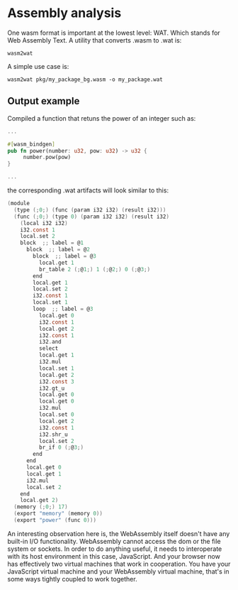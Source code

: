# Assembly analysis 

One wasm format is important at the lowest level: WAT. Which stands
for Web Assembly Text. A utility that converts .wasm to .wat is:

```console 
wasm2wat
```

A simple use case is:

```
wasm2wat pkg/my_package_bg.wasm -o my_package.wat
```

## Output example 

Compiled a function that retuns the power of an integer such as:

```rust
...

#[wasm_bindgen]
pub fn power(number: u32, pow: u32) -> u32 {
     number.pow(pow)
}

...
```

the corresponding .wat artifacts will look similar to this:
```c
(module
  (type (;0;) (func (param i32 i32) (result i32)))
  (func (;0;) (type 0) (param i32 i32) (result i32)
    (local i32 i32)
    i32.const 1
    local.set 2
    block  ;; label = @1
      block  ;; label = @2
        block  ;; label = @3
          local.get 1
          br_table 2 (;@1;) 1 (;@2;) 0 (;@3;)
        end
        local.get 1
        local.set 2
        i32.const 1
        local.set 1
        loop  ;; label = @3
          local.get 0
          i32.const 1
          local.get 2
          i32.const 1
          i32.and
          select
          local.get 1
          i32.mul
          local.set 1
          local.get 2
          i32.const 3
          i32.gt_u
          local.get 0
          local.get 0
          i32.mul
          local.set 0
          local.get 2
          i32.const 1
          i32.shr_u
          local.set 2
          br_if 0 (;@3;)
        end
      end
      local.get 0
      local.get 1
      i32.mul
      local.set 2
    end
    local.get 2)
  (memory (;0;) 17)
  (export "memory" (memory 0))
  (export "power" (func 0)))
```
An interesting observation here is, the WebAssembly itself
doesn't have any built-in I/O functionality. WebAssembly cannot access the dom or the file
system or sockets. In order to do anything useful, it needs to interoperate with its host environment
in this case, JavaScript. And your browser now has effectively two virtual machines that work
in cooperation. You have your JavaScript virtual machine and your WebAssembly virtual machine,
that's in some ways tightly coupled to work together.
